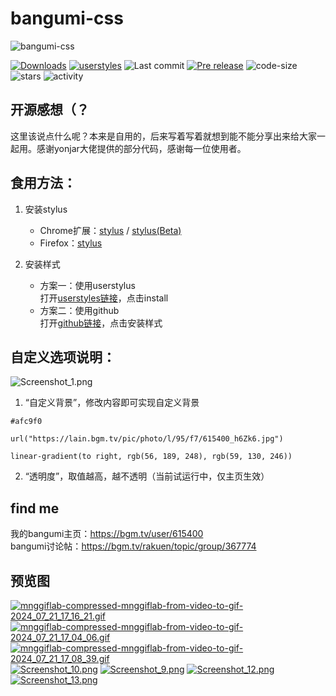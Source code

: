 # bangumi-css
![bangumi-css](https://socialify.git.ci/rabbitohh/bangumi-css/image?description=1&font=Bitter&language=1&logo=https%3A%2F%2Fraw.githubusercontent.com%2Frabbitohh%2Fbangumi-css%2F90500f13513b200a8814f3cd511bb402218c303b%2Fbangumi%2520by-euai%2520from-iconfont.svg&name=1&owner=1&pattern=Circuit%20Board&theme=Light)
  
[![Downloads](https://img.shields.io/github/downloads/rabbitohh/bangumi-css/total?color=teal&style=flat-square)](https://github.com/rabbitohh/bangumi-css/releases)
[![userstyles](https://img.shields.io/badge/Install%20with%20userstyle-66-green.svg?style=flat-square)](https://userstyles.world/style/3225/bangumi)
![Last commit](https://img.shields.io/github/last-commit/rabbitohh/bangumi-css?style=flat-square)
[![Pre release](https://img.shields.io/github/release-pre/rabbitohh/bangumi-css?style=flat-square)](https://github.com/rabbitohh/bangumi-css/releases)
![code-size](https://img.shields.io/github/languages/code-size/rabbitohh/bangumi-css?color=coral&style=flat-square)
![stars](https://img.shields.io/github/stars/rabbitohh/bangumi-css?color=seagreen&style=flat-square)
![activity](https://img.shields.io/github/commit-activity/m/rabbitohh/bangumi-css?style=flat-square)
## 开源感想（？
这里该说点什么呢？本来是自用的，后来写着写着就想到能不能分享出来给大家一起用。感谢yonjar大佬提供的部分代码，感谢每一位使用者。  
  

## 食用方法：
1. 安装stylus
   - Chrome扩展：[stylus](https://chrome.google.com/webstore/detail/stylus/clngdbkpkpeebahjckkjfobafhncgmne) / [stylus(Beta)](https://chromewebstore.google.com/detail/stylus-beta/apmmpaebfobifelkijhaljbmpcgbjbdo)
   - Firefox：[stylus](https://addons.mozilla.org/en-US/firefox/addon/styl-us/)

2. 安装样式
   - 方案一：使用userstylus  
     打开[userstyles链接](https://userstyles.world/style/3225/bangumi)，点击install
   - 方案二：使用github  
     打开[github链接](https://github.com/rabbitohh/bangumi-css/raw/refs/heads/main/%E7%95%AA%E7%BB%84%E8%AE%A1%E5%88%92%E2%80%9C%E6%96%B0%E2%80%9D%E4%B8%BB%E9%A2%98%20by%20rabbitohh.user.css)，点击安装样式

## 自定义选项说明：
![Screenshot_1.png](https://s2.loli.net/2024/12/28/okW35ws7Ojye4PU.png)
1. “自定义背景”，修改内容即可实现自定义背景
```
#afc9f0
```
```
url("https://lain.bgm.tv/pic/photo/l/95/f7/615400_h6Zk6.jpg")
```
```
linear-gradient(to right, rgb(56, 189, 248), rgb(59, 130, 246))
```

2. “透明度”，取值越高，越不透明（当前试运行中，仅主页生效）


## find me  
我的bangumi主页：https://bgm.tv/user/615400  
bangumi讨论帖：https://bgm.tv/rakuen/topic/group/367774  

## 预览图  
<a href="https://smms.app/image/CJ49gEj8G6LBYaw" target="_blank"><img src="https://s2.loli.net/2024/07/21/CJ49gEj8G6LBYaw.gif" alt="mnggiflab-compressed-mnggiflab-from-video-to-gif-2024_07_21_17_16_21.gif"></a>
<a href="https://smms.app/image/2ZvXrNynoRV4u9p" target="_blank"><img src="https://s2.loli.net/2024/07/21/2ZvXrNynoRV4u9p.gif" alt="mnggiflab-compressed-mnggiflab-from-video-to-gif-2024_07_21_17_04_06.gif"></a>
<a href="https://smms.app/image/w1yi6UzgZpcIQ4e" target="_blank"><img src="https://s2.loli.net/2024/07/21/w1yi6UzgZpcIQ4e.gif" alt="mnggiflab-compressed-mnggiflab-from-video-to-gif-2024_07_21_17_08_39.gif"></a>
<a href="https://smms.app/image/McfSAn8KjI4w1Gk" target="_blank"><img src="https://s2.loli.net/2024/07/21/McfSAn8KjI4w1Gk.png" alt="Screenshot_10.png"></a>
<a href="https://smms.app/image/QvAtEgGFe21Kjof" target="_blank"><img src="https://s2.loli.net/2024/07/21/QvAtEgGFe21Kjof.png" alt="Screenshot_9.png"></a>
<a href="https://smms.app/image/YlhVbNLj2Su8oUK" target="_blank"><img src="https://s2.loli.net/2024/07/21/YlhVbNLj2Su8oUK.png" alt="Screenshot_12.png"></a>
<a href="https://smms.app/image/ZQuaX45VkYP6rbt" target="_blank"><img src="https://s2.loli.net/2024/07/21/ZQuaX45VkYP6rbt.png" alt="Screenshot_13.png"></a>
